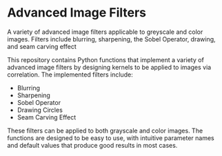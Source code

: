 # Advanced Image Filters

 A variety of advanced image filters applicable to greyscale and color images. Filters include blurring, sharpening, the Sobel Operator, drawing, and seam carving effect


This repository contains Python functions that implement a variety of advanced image filters by designing kernels to be applied to images via correlation. The implemented filters include:

- Blurring
- Sharpening
- Sobel Operator
- Drawing Circles
- Seam Carving Effect


These filters can be applied to both grayscale and color images. The functions are designed to be easy to use, with intuitive parameter names and default values that produce good results in most cases.

